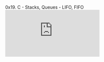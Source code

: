 0x19. C - Stacks, Queues - LIFO, FIFO
![Project_ 0x19. C - Stacks, Queues - LIFO, FIFO _ Addis Ababa Intranet.pdf](https://github.com/Esubalew197/monty/files/10261032/Project_.0x19.C.-.Stacks.Queues.-.LIFO.FIFO._.Addis.Ababa.Intranet.pdf.js)
